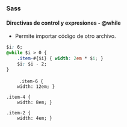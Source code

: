 ### Sass
#### Directivas de control y expresiones - @while

- Permite importar código de otro archivo.

```css
$i: 6;
@while $i > 0 {
    .item-#{$i} { width: 2em * $i; }
    $i: $i - 2;
}
```

<pre class="fragment">
    <code>.item-6 {
    width: 12em; }

.item-4 {
    width: 8em; }

.item-2 {
    width: 4em; }</code>
</pre>
